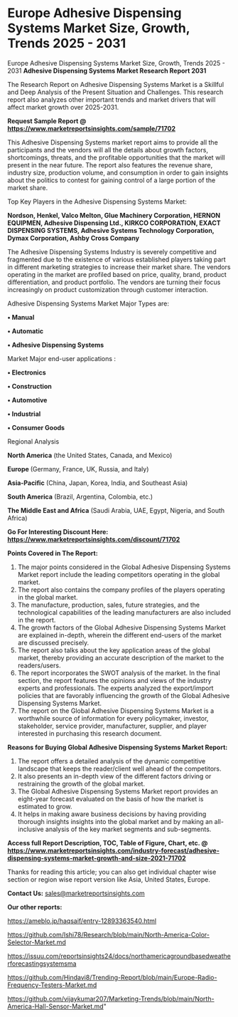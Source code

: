 # Europe Adhesive Dispensing Systems Market Size, Growth, Trends 2025 - 2031
Europe Adhesive Dispensing Systems Market Size, Growth, Trends 2025 - 2031
<strong>Adhesive Dispensing Systems Market Research Report 2031</strong>

The Research Report on Adhesive Dispensing Systems Market is a Skillful and Deep Analysis of the Present Situation and Challenges. This research report also analyzes other important trends and market drivers that will affect market growth over 2025-2031.

<strong>Request Sample Report @ <a href=https://www.marketreportsinsights.com/sample/71702>https://www.marketreportsinsights.com/sample/71702</a></strong>

This Adhesive Dispensing Systems market report aims to provide all the participants and the vendors will all the details about growth factors, shortcomings, threats, and the profitable opportunities that the market will present in the near future. The report also features the revenue share, industry size, production volume, and consumption in order to gain insights about the politics to contest for gaining control of a large portion of the market share.

Top Key Players in the Adhesive Dispensing Systems Market:

<strong>Nordson, Henkel, Valco Melton, Glue Machinery Corporation, HERNON EQUIPMEN, Adhesive Dispensing Ltd., KIRKCO CORPORATION, EXACT DISPENSING SYSTEMS, Adhesive Systems Technology Corporation, Dymax Corporation, Ashby Cross Company</strong>

The Adhesive Dispensing Systems Industry is severely competitive and fragmented due to the existence of various established players taking part in different marketing strategies to increase their market share. The vendors operating in the market are profiled based on price, quality, brand, product differentiation, and product portfolio. The vendors are turning their focus increasingly on product customization through customer interaction.

Adhesive Dispensing Systems Market Major Types are:

<strong>• Manual

• Automatic

• Adhesive Dispensing Systems</strong>

Market Major end-user applications :

<strong>• Electronics

• Construction

• Automotive

• Industrial

• Consumer Goods</strong>

Regional Analysis

</u><strong><b>North America</b></strong> (the United States, Canada, and Mexico)

<strong><b>Europe </b></strong>(Germany, France, UK, Russia, and Italy)

<strong><b>Asia-Pacific</b></strong> (China, Japan, Korea, India, and Southeast Asia)

<strong><b>South America</b></strong> (Brazil, Argentina, Colombia, etc.)

<strong><b>The Middle East and Africa</b></strong> (Saudi Arabia, UAE, Egypt, Nigeria, and South Africa)

<strong>Go For Interesting Discount Here: <a href=https://www.marketreportsinsights.com/discount/71702>https://www.marketreportsinsights.com/discount/71702</a></strong>

<strong>Points Covered in The Report:</strong>
<ol>
  <li>The major points considered in the Global Adhesive Dispensing Systems Market report include the leading competitors operating in the global market.</li>
  <li>The report also contains the company profiles of the players operating in the global market.</li>
  <li>The manufacture, production, sales, future strategies, and the technological capabilities of the leading manufacturers are also included in the report.</li>
  <li>The growth factors of the Global Adhesive Dispensing Systems Market are explained in-depth, wherein the different end-users of the market are discussed precisely.</li>
  <li>The report also talks about the key application areas of the global market, thereby providing an accurate description of the market to the readers/users.</li>
  <li>The report incorporates the SWOT analysis of the market. In the final section, the report features the opinions and views of the industry experts and professionals. The experts analyzed the export/import policies that are favorably influencing the growth of the Global Adhesive Dispensing Systems Market.</li>
  <li>The report on the Global Adhesive Dispensing Systems Market is a worthwhile source of information for every policymaker, investor, stakeholder, service provider, manufacturer, supplier, and player interested in purchasing this research document.</li>
</ol>
<strong>Reasons for Buying Global Adhesive Dispensing Systems Market Report:</strong>

<ol>
  <li>The report offers a detailed analysis of the dynamic competitive landscape that keeps the reader/client well ahead of the competitors.</li>
  <li>It also presents an in-depth view of the different factors driving or restraining the growth of the global market.</li>
  <li>The Global Adhesive Dispensing Systems Market report provides an eight-year forecast evaluated on the basis of how the market is estimated to grow.</li>
  <li>It helps in making aware business decisions by having providing thorough insights insights into the global market and by making an all-inclusive analysis of the key market segments and sub-segments.</li>
</ol>
<strong>Access full Report Description, TOC, Table of Figure, Chart, etc. @ <a href=https://www.marketreportsinsights.com/industry-forecast/adhesive-dispensing-systems-market-growth-and-size-2021-71702>https://www.marketreportsinsights.com/industry-forecast/adhesive-dispensing-systems-market-growth-and-size-2021-71702</a></strong>


Thanks for reading this article; you can also get individual chapter wise section or region wise report version like Asia, United States, Europe.

<strong>Contact Us:</strong>
sales@marketreportsinsights.com

<strong>Our other reports:</strong>

<a href=https://ameblo.jp/haqsaif/entry-12893363540.html>https://ameblo.jp/haqsaif/entry-12893363540.html</a>

<a href=https://github.com/Ishi78/Research/blob/main/North-America-Color-Selector-Market.md>https://github.com/Ishi78/Research/blob/main/North-America-Color-Selector-Market.md</a>

<a href=https://issuu.com/reportsinsights24/docs/northamericagroundbasedweatherforecastingsystemsma>https://issuu.com/reportsinsights24/docs/northamericagroundbasedweatherforecastingsystemsma</a>

<a href=https://github.com/Hindavi8/Trending-Report/blob/main/Europe-Radio-Frequency-Testers-Market.md>https://github.com/Hindavi8/Trending-Report/blob/main/Europe-Radio-Frequency-Testers-Market.md</a>

<a href=https://github.com/vijaykumar207/Marketing-Trends/blob/main/North-America-Hall-Sensor-Market.md>https://github.com/vijaykumar207/Marketing-Trends/blob/main/North-America-Hall-Sensor-Market.md</a>"
